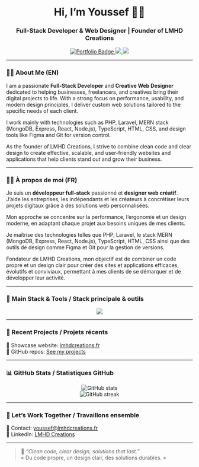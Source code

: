 <!-- 👋 Présentation rapide -->
<h1 align="center">Hi, I’m Youssef 👨‍💻</h1>
<h3 align="center">Full-Stack Developer & Web Designer | Founder of LMHD Creations</h3>

<p align="center">
  <a href="https://lmhdcreations.fr" target="_blank">
    <img src="https://img.shields.io/badge/Portfolio-lmhdcreations.fr-%230077B5?style=for-the-badge&logo=google-chrome&logoColor=white" alt="Portfolio Badge" />
  </a>
  <a href="mailto:youssef@lmhdcreations.fr">
    <img src="https://img.shields.io/badge/Email-youssef@lmhdcreations.fr-EA4335?style=for-the-badge&logo=gmail&logoColor=white" />
  </a>
  <a href="https://www.linkedin.com/company/lmhdcreations">
    <img src="https://img.shields.io/badge/LinkedIn-LMHD%20Creations-0077B5?style=for-the-badge&logo=linkedin&logoColor=white" />
  </a>
</p>

---

### 👨‍💼 About Me (EN)

I am a passionate **Full-Stack Developer** and **Creative Web Designer** dedicated to helping businesses, freelancers, and creatives bring their digital projects to life. With a strong focus on performance, usability, and modern design principles, I deliver custom web solutions tailored to the specific needs of each client.

I work mainly with technologies such as PHP, Laravel, MERN stack (MongoDB, Express, React, Node.js), TypeScript, HTML, CSS, and design tools like Figma and Git for version control.

As the founder of LMHD Creations, I strive to combine clean code and clear design to create effective, scalable, and user-friendly websites and applications that help clients stand out and grow their business.

---

### 👨‍💼 À propos de moi (FR)

Je suis un **développeur full-stack** passionné et **designer web créatif**. J’aide les entreprises, les indépendants et les créateurs à concrétiser leurs projets digitaux grâce à des solutions web personnalisées.

Mon approche se concentre sur la performance, l’ergonomie et un design moderne, en adaptant chaque projet aux besoins uniques de mes clients.

Je maîtrise des technologies telles que PHP, Laravel, le stack MERN (MongoDB, Express, React, Node.js), TypeScript, HTML, CSS ainsi que des outils de design comme Figma et Git pour la gestion de versions.

Fondateur de LMHD Creations, mon objectif est de combiner un code propre et un design clair pour créer des sites et applications efficaces, évolutifs et conviviaux, permettant à mes clients de se démarquer et de développer leur activité.

---

### 🧰 Main Stack & Tools / Stack principale & outils

<p align="center">
  <img src="https://skillicons.dev/icons?i=html,css,sass,js,ts,php,laravel,react,nodejs,express,mongodb,figma,git,github" />
</p>

---

### 🚀 Recent Projects / Projets récents

🔗 Showcase website: [lmhdcreations.fr](https://lmhdcreations.fr)  
📁 GitHub repos: [See my projects](https://github.com/tonprofil?tab=repositories)

---

### 📊 GitHub Stats / Statistiques GitHub

<p align="center">
  <img src="https://github-readme-stats.vercel.app/api?username=lmhdcreations&show_icons=true&theme=tokyonight&hide_border=true&hide_title=true" alt="GitHub stats" />
  <br/>
  <img src="https://github-readme-streak-stats.herokuapp.com?user=lmhdcreations&theme=tokyonight&hide_border=true" alt="GitHub streak" />
</p>

---

### 🤝 Let’s Work Together / Travaillons ensemble

📧 Contact: youssef@lmhdcreations.fr  
💼 LinkedIn: [LMHD Creations](https://www.linkedin.com/company/lmhdcreations)

---

> 🧠 *“Clean code, clear design, solutions that last.”*  
> « Du code propre, un design clair, des solutions durables. »
